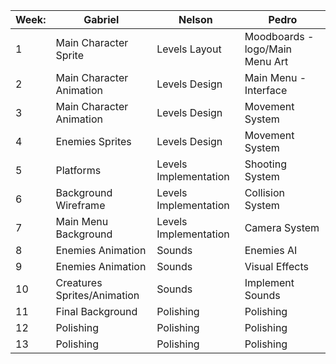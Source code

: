 | Week: | Gabriel                         | Nelson               | Pedro                           |
|-------|---------------------------------|----------------------|---------------------------------|
| 1     | Main Character Sprite           | Levels Layout        | Moodboards - logo/Main Menu Art |
| 2     | Main Character Animation        | Levels Design        | Main Menu - Interface           |
| 3     | Main Character Animation        | Levels Design        | Movement System                 |
| 4     | Enemies Sprites                 | Levels Design        | Movement System                 |
| 5     | Platforms                       | Levels Implementation| Shooting System                 |
| 6     | Background Wireframe            | Levels Implementation| Collision System                |
| 7     | Main Menu Background            | Levels Implementation| Camera System                   |
| 8     | Enemies Animation               | Sounds               | Enemies AI                      |
| 9     | Enemies Animation               | Sounds               | Visual Effects                  |
| 10    | Creatures Sprites/Animation     | Sounds               | Implement Sounds                | 
| 11    | Final Background                | Polishing            | Polishing                       |
| 12    | Polishing                       | Polishing            | Polishing                       |
| 13    | Polishing                       | Polishing            | Polishing                       |